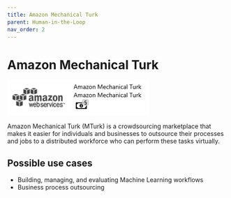 ```yaml
---
title: Amazon Mechanical Turk
parent: Human-in-the-Loop
nav_order: 2
---
```


# Amazon Mechanical Turk

![](<../.gitbook/assets/41 (1) (1) (1) (1) (1) (1).png>)

Amazon Mechanical Turk (MTurk) is a crowdsourcing marketplace that makes it easier for individuals and businesses to outsource their processes and jobs to a distributed workforce who can perform these tasks virtually.

## Possible use cases

* Building, managing, and evaluating Machine Learning workflows
* Business process outsourcing
